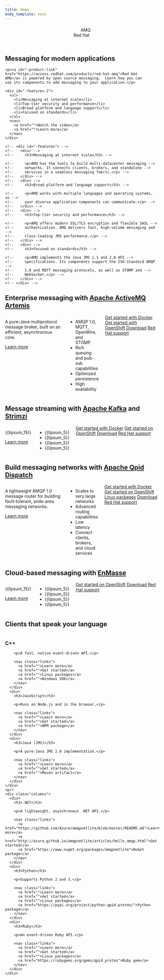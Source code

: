 ```yaml
---
title: Home
body_template: none
---
```


<header>
  <div>
    <div id="-top-left-nav">
      <svg height="20" width="20" style="position: relative; top: 4; margin-right: 3;">
        <circle cx="10" cy="10" r="8" stroke="#fff" stroke-width="2" fill="none"/>
      </svg>
      AMQ
    </div>
    <div id="-top-right-nav">
      Red Hat
    </div>
  </div>
</header>

<section id="-intro-section">
  <div>
    <h1>Messaging for modern applications</h1>

    <p><a id="-product-link"
    href="https://access.redhat.com/products/red-hat-amq">Red Hat
    AMQ</a> is powered by open source messaging.  Learn how you can
    use its components to add messaging to your application.</p>
    
    <div id="-features-2">
      <ul>
        <li>Messaging at internet scale</li>
        <li>Top-tier security and performance</li>
        <li>Broad platform and language support</li>
        <li>Focused on standards</li>
      </ul>
      <nav>
        <a href="">Watch the video</a>
        <a href="">Learn more</a>
      </nav>
    </div>
      
    <!-- <div id="-features"> -->
    <!--   <div> -->
    <!--     <h3>Messaging at internet scale</h3> -->

    <!--     <p>AMQ has the tools to build multi-datacenter messaging -->
    <!--     networks. It connects clients, brokers, and standalone -->
    <!--     services in a seamless messaging fabric.</p> -->
    <!--   </div> -->
    <!--   <div> -->
    <!--     <h3>Broad platform and language support</h3> -->

    <!--     <p>AMQ works with multiple languages and operating systems, so -->
    <!--     your diverse application components can communicate.</p> -->
    <!--   </div> -->
    <!--   <div> -->
    <!--     <h3>Top-tier security and performance</h3> -->

    <!--     <p>AMQ offers modern SSL/TLS encryption and flexible SASL -->
    <!--     authentication. AMQ delivers fast, high-volume messaging and -->
    <!--     class-leading JMS performance.</p> -->
    <!--   </div> -->
    <!--   <div> -->
    <!--     <h3>Focused on standards</h3> -->

    <!--     <p>AMQ implements the Java JMS 1.1 and 2.0 API -->
    <!--     specifications. Its components support the ISO-standard AMQP -->
    <!--     1.0 and MQTT messaging protocols, as well as STOMP and -->
    <!--     WebSocket.</p> -->
    <!--   </div> -->
    <!-- </div> -->
  </div>
</section>

<section id="-broker-section">
  <div>
    <h2>Enterprise messaging with <a href="https://activemq.apache.org/artemis/">Apache ActiveMQ Artemis</a></h2>
    <div class="columns">
      <div>
        <p>
          A pure-Java multiprotocol message broker, built on an
          efficient, asynchronous core.
        </p>
        <p>
          <a href="https://activemq.apache.org/artemis/docs/latest/preface.html" class="nav">Learn more</a>
        </p>
      </div>
      <div>
        <ul class="bullets">
          <li>AMQP 1.0, MQTT, OpenWire, and STOMP</li>
          <li>Rich queuing and pub-sub capabilities</li>
          <li>Optimized persistence</li>
          <li>High availability</li>
        </ul>
      </div>
      <div>
        <nav class="links">
          <a href="">Get started with Docker</a>
          <a href="{{site_url}}/activemq-artemis/getting-started/openshift/index.html">Get started with OpenShift</a>
          <a href="https://activemq.apache.org/artemis/download.html">Download</a>
          <a href="https://access.redhat.com/products/red-hat-amq">Red Hat support</a>
        </nav>
      </div>
    </div>
  </div>
</section>

<section id="-kafka-section">
  <div>
    <h2>Message streaming with <a href="https://kafka.apache.org/">Apache Kafka</a> and <a href="http://strimzi.io/">Strimzi</a></h2>
    <div class="columns">
      <div>
        <p>
          {{lipsum_15}}
        </p>
        <p>
          <a href="https://kafka.apache.org/intro" class="nav">Learn more</a>
        </p>
      </div>
      <div>
        <ul class="bullets">
          <li>{{lipsum_5}}</li>
          <li>{{lipsum_5}}</li>
          <li>{{lipsum_5}}</li>
          <li>{{lipsum_5}}</li>
        </ul>
      </div>
      <div>
        <nav class="links">
          <a href="">Get started with Docker</a>
          <a href="">Get started on OpenShift</a>
          <a href="https://kafka.apache.org/downloads">Download</a>
          <a href="https://access.redhat.com/products/red-hat-amq-streams">Red Hat support</a>
        </nav>
      </div>
    </div>
  </div>
</section>

<section id="-router-section">
  <div>
    <h2>Build messaging networks with <a href="http://qpid.apache.org/components/dispatch-router/index.html">Apache Qpid Dispatch</a></h2>
    <div class="columns">
      <div>
        <p>
          A lightweight AMQP 1.0 message router for building
          fault-tolerant, wide-area messaging networks.
        </p>
        <p>
          <a href="http://qpid.apache.org/releases/qpid-dispatch-1.2.0/user-guide/index.html#introduction" class="nav">Learn more</a>
        </p>
      </div>
      <div>
        <ul class="bullets">
          <li>Scales to very large networks</li>
          <li>Advanced routing capabilities</li>
          <li>Low latency</li>
          <li>Connect clients, brokers, and cloud services</li>
        </ul>
      </div>
      <div>
        <nav class="links">
          <a href="">Get started with Docker</a>
          <a href="">Get started on OpenShift</a>
          <a href="http://qpid.apache.org/packages.html">Linux packages</a>
          <a href="http://qpid.apache.org/download.html#messaging-servers">Download</a>
          <a href="https://access.redhat.com/products/red-hat-amq">Red Hat support</a>
        </nav>
      </div>
    </div>
  </div>
</section>

<section id="-enmasse-section">
  <div>
    <h2>Cloud-based messaging with <a href="http://http://enmasse.io/">EnMasse</a></h2>
    <div class="columns">
      <div>
        <p>
          {{lipsum_15}}
        </p>
        <p>
          <a href="http://enmasse.io/" class="nav">Learn more</a>
        </p>
      </div>
      <div>
        <ul class="bullets">
          <li>{{lipsum_5}}</li>
          <li>{{lipsum_5}}</li>
          <li>{{lipsum_5}}</li>
          <li>{{lipsum_5}}</li>
        </ul>
      </div>
      <div>
        <nav class="links">
          <a href="">Get started on OpenShift</a>
          <a href="http://enmasse.io/downloads">Download</a>
          <a href="https://access.redhat.com/products/red-hat-amq">Red Hat support</a>
        </nav>
      </div>
    </div>
  </div>
</section>

<section>
  <div>
    <h2>Clients that speak your language</h2>
    <div class="columns">
      <div>
        <h3>C++</h3>

        <p>A fast, native event-driven API.</p>

        <nav class="links">
          <a href="">Learn more</a>
          <a href="">Get started</a>
          <a href="">Linux packages</a>
          <a href="">Windows SDK</a>
        </nav>
      </div>
      <div>
        <h3>JavaScript</h3>
        
        <p>Runs on Node.js and in the browser.</p>

        <nav class="links">
          <a href="">Learn more</a>
          <a href="">Get started</a>
          <a href="">NPM package</a>
        </nav>
      </div>
      <div>
        <h3>Java (JMS)</h3>
        
        <p>A pure-Java JMS 2.0 implementation.</p>

        <nav class="links">
          <a href="">Learn more</a>
          <a href="">Get started</a>
          <a href="">Maven artifact</a>
        </nav>
      </div>
    </div>
    <p/>
    <div class="columns">
      <div>
        <h3>.NET</h3>
        
        <p>A lightweight, asynchronous .NET API.</p>

        <nav class="links">
          <a href="https://github.com/Azure/amqpnetlite/blob/master/README.md">Learn more</a>
          <a href="http://azure.github.io/amqpnetlite/articles/hello_amqp.html">Get started</a>
          <a href="https://www.nuget.org/packages/amqpnetlite">NuGet package</a>
        </nav>
      </div>
      <div>
        <h3>Python</h3>
        
        <p>Supports Python 2 and 3.</p>

        <nav class="links">
          <a href="">Learn more</a>
          <a href="">Get started</a>
          <a href="">Linux packages</a>
          <a href="https://pypi.org/project/python-qpid-proton/">Python package</a>
        </nav>
      </div>
      <div>
        <h3>Ruby</h3>
        
        <p>An event-driven Ruby API.</p>

        <nav class="links">
          <a href="">Learn more</a>
          <a href="">Get started</a>
          <a href="">Linux packages</a>
          <a href="https://rubygems.org/gems/qpid_proton">Ruby gem</a>
        </nav>
      </div>
    </div>
  </div>
</section>

<footer>
  <div>
  </div>
</footer>
